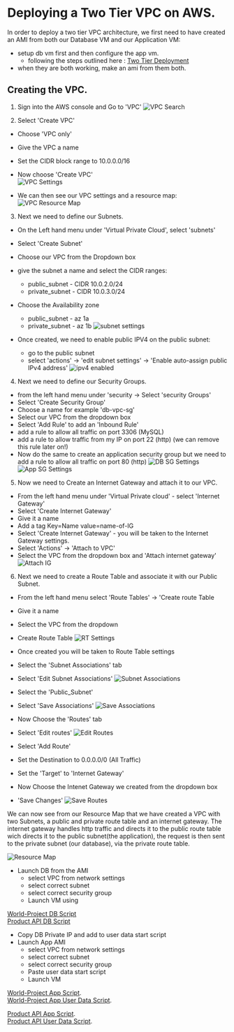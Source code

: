 # Deploying a Two Tier VPC on AWS.

In order to deploy a two tier VPC architecture, we first need to have created an AMI from both our Database VM and our Application VM: 

- setup db vm first and then configure the app vm.
  - following the steps outlined here : [Two Tier Deployment](<../../../2. Two-Tier-Deployment/2 Tier Deployment>)
- when they are both working, make an ami from them both.

## Creating the VPC.

1. Sign into the AWS console and Go to 'VPC'
![VPC Search](<../../VPC screenshots/Screenshot 2023-12-22 113554.png>)

1. Select 'Create VPC' 
  - Choose 'VPC only'
  - Give the VPC a name
  - Set the CIDR block range to 10.0.0.0/16
  - Now choose 'Create VPC' <br>
![VPC Settings](<../../VPC screenshots/VPC_Settings.png>)

- We can then see our VPC settings and a resource map:
![VPC Resource Map](<../../VPC screenshots/VPC_Resource_Map.png>)

3. Next we need to define our Subnets.
  - On the Left hand menu under 'Virtual Private Cloud', select 'subnets'
  - Select 'Create Subnet'
  - Choose our VPC from the Dropdown box
  - give the subnet a name and select the CIDR ranges:
    - public_subnet - CIDR 10.0.2.0/24
    - private_subnet - CIDR 10.0.3.0/24
  - Choose the Availability zone
    - public_subnet - az 1a
    - private_subnet - az 1b
![subnet settings](<../../VPC screenshots/Subnet-settings.png>)

  - Once created, we need to enable public IPV4 on the public subnet:
    - go to the public subnet
    - select 'actions' -> 'edit subnet settings' -> 'Enable auto-assign public IPv4 address'
![ipv4 enabled](<../../VPC screenshots/ipv4-enabled.png>)

4. Next we need to define our Security Groups.
  - from the left hand menu under 'security -> Select 'security Groups'  
  - Select 'Create Security Group'
  - Choose a name for example 'db-vpc-sg'
  - Select our VPC from the dropdown box
  - Select 'Add Rule' to add an 'Inbound Rule'
  - add a rule to allow all traffic on port 3306 (MySQL)
  - add a rule to allow traffic from my IP on port 22 (http) (we can remove this rule later on!)
  - Now do the same to create an application security group but we need to add a rule to allow all traffic on port 80 (http)
![DB SG Settings](<../../VPC screenshots/DB-SG-settings.png>)
![App SG Settings](<../../VPC screenshots/APP-SG-Settings.png>)

5. Now we need to Create an Internet Gateway and attach it to our VPC.
  - From the left hand menu under 'Virtual Private cloud' - select 'Internet Gateway'
  - Select 'Create Internet Gateway'
  - Give it a name
  - Add a tag Key=Name value=name-of-IG
  - Select 'Create Internet Gateway' - you will be taken to the Internet Gateway settings.
  - Select 'Actions' -> 'Attach to VPC'
  - Select the VPC from the dropdown box and 'Attach internet gateway' 
![Attach IG](<../../VPC screenshots/Attach-IG.png>)

6. Next we need to create a Route Table and associate it with our Public Subnet.
  - From the left hand menu select 'Route Tables' -> 'Create route Table
  - Give it a name
  - Select the VPC from the dropdown
  - Create Route Table
![RT Settings](<../../VPC screenshots/RT-Settings.png>)
  
  - Once created you will be taken to Route Table settings
  - Select the 'Subnet Associations' tab
  - Select 'Edit Subnet Associations'
![Subnet Associations](<../../VPC screenshots/Subnet Associations.png>)

  - Select the 'Public_Subnet' 
  - Select 'Save Associations'
![Save Associations](<../../VPC screenshots/Save-Associations.png>)

  - Now Choose the 'Routes' tab
  - Select 'Edit routes'
![Edit Routes](<../../VPC screenshots/Edit-Routes.png>) 

  - Select 'Add Route'
  - Set the Destination to 0.0.0.0/0 (All Traffic)
  - Set the 'Target' to 'Internet Gateway'
  - Now Choose the Intenet Gateway we created from the dropdown box
  - 'Save Changes'
![Save Routes](<../../VPC screenshots/Save-Route.png>) 

We can now see from our Resource Map that we have created a VPC with two Subnets, a public and private route table and an internet gateway. The internet gateway handles http traffic and directs it to the public route table wich directs it to the public subnet(the application), the request is then sent to the private subnet (our database), via the private route table.

![Resource Map](<../../VPC screenshots/Resource-Map.png>)


- Launch DB from the AMI
  - select VPC from network settings
  - select correct subnet
  - select correct security group
  - Launch VM using 
  
[World-Project DB Script](<../../../scripts/Two Tier World Project Scripts/db-prov.sh>)<br>
[Product API DB Script](<../../../scripts/Two Tier ProductAPI Scripts/productapi-db-prov.sh>)<br>

- Copy DB Private IP and add to user data start script
- Launch App AMI
  - select VPC from network settings
  - select correct subnet
  - select correct security group
  - Paste user data start script
  - Launch VM
 
[World-Project App Script](<../../../scripts/Two Tier World Project Scripts/2tier-App-ami-user-data.sh>).<br>
[World-Project App User Data Script](<../../../scripts/Two Tier World Project Scripts/2tier-App-ami-user-data.sh>).

[Product API App Script](<../../../scripts/Two Tier ProductAPI Scripts/productapi-app-prov.sh>).<br>
[Product API User Data Script](<../../../scripts/Two Tier ProductAPI Scripts/productapi-app-userData.sh>).
